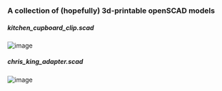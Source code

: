 ### A collection of (hopefully) 3d-printable openSCAD models

##### kitchen_cupboard_clip.scad
![image](https://lh5.googleusercontent.com/-iZMSPls19o0/VXbzDs7f6bI/AAAAAAAADfM/VFF0c2NQaSc/w1184-h1192-no/09.06.15%2B-%2B1)

##### chris_king_adapter.scad
![image](https://lh3.googleusercontent.com/IjUDgDoDQcTJWlAxCeaMFQwJTOtqZK__kiGUt9SAfIBenF6OP3eN4alJ9eZXM44oKhthJ-nUlOMKP2cBV1Lf0iIeZ0Cxx63HlA3K4LGVcjNVlrhxbmlF8ZRx5Vgl41YVP2eFe0Yz8A=w1200-h900-no)
